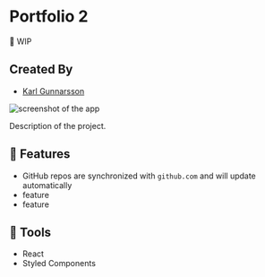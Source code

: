 # Portfolio 2
:construction: WIP

## Created By
- [Karl Gunnarsson](https://github.com/KG416)

![screenshot of the app](/src/img/image.png)

Description of the project.

## 🌴 Features

- GitHub repos are synchronized with `github.com` and will update automatically
- feature
- feature

## 🔧 Tools

- React
- Styled Components